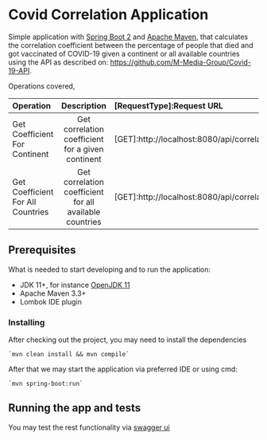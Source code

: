 # Covid Correlation Application

Simple application with [Spring Boot 2](https://spring.io/projects/spring-boot) and [Apache Maven](https://maven.apache.org/),
that calculates the correlation coefficient between the percentage of people that died and got vaccinated
of COVID-19 given a continent or all available countries using the API as described on: https://github.com/M-Media-Group/Covid-19-API.

Operations covered,

| Operation       | Description    | [RequestType]:Request URL |
| :------------- | :----------: | :----------- |
| Get Coefficient For Continent | Get correlation coefficient for a given continent  |[GET]:http://localhost:8080/api/correlation/details/{continent}    |
| Get Coefficient For All Countries   | Get correlation coefficient for all available countries |[GET]:http://localhost:8080/api/correlation/details |


## Prerequisites

What is needed to start developing and to run the application:

- JDK 11+, for instance [OpenJDK 11](https://openjdk.java.net/projects/jdk/11/)
- Apache Maven 3.3+
- Lombok IDE plugin

### Installing

After checking out the project, you may need to install the dependencies

    `mvn clean install && mvn compile`

After that we may start the application via preferred IDE or using cmd:

    `mvn spring-boot:run`

## Running the app and tests

You may test the rest functionality via [swagger ui](http://localhost:8080/api/swagger-ui/index.html)
